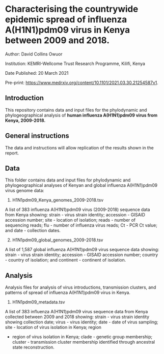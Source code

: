 # Characterising the countrywide epidemic spread of influenza A(H1N1)pdm09 virus in Kenya between 2009 and 2018.

Author:	David Collins Owuor

Institution:	KEMRI-Wellcome Trust Research Programme, Kilifi, Kenya

Date Published: 20 March 2021

Pre-print: https://www.medrxiv.org/content/10.1101/2021.03.30.21254587v1.


## Introduction

This repository contains data and input files for the phylodynamic and phylogeographical
analysis of **human influenza A(H1N1)pdm09 virus from Kenya, 2009-2018.**


## General instructions

The data and instructions will allow replication of the results shown in the report.


## Data

This folder contains data and input files for phylodynamic and phylogeographical analyses
of Kenyan and global influenza A(H1N1)pdm09 virus genome data:

1. H1N1pdm09_Kenya_genomes_2009-2018.tsv

A list of 383 influenza A(H1N1)pdm09 virus (2009-2018) sequence data from Kenya showing:
strain - virus strain identity; accession - GISAID accession number; site - location of
isolation; reads - number of sequencing reads; flu - number of influenza virus reads;
Ct - PCR Ct value; and date - collection dates.

2. H1N1pdm09_global_genomes_2009-2018.tsv

A list of 1,587 global influenza A(H1N1)pdm09 virus sequence data showing: strain -
virus strain identity; accession - GISAID accession number; country - country of isolation; 
and continent - continent of isolation.

## Analysis

Analysis files for analysis of virus introductions, transmission clusters, and patterns of
spread of influenza A(H1N1)pdm09 virus in Kenya.

1. H1N1pdm09_metadata.tsv

A list of 383 influenza A(H1N1)pdm09 virus sequence data from Kenya collected between 2009
and 2018 showing: strain - virus strain identity showing collection date; virus - virus
identity; date - date of virus sampling; site - location of virus isolation in Kenya; region
- region of virus isolation in Kenya; clade - genetic group membership; cluster - transmission
cluster  membership identified through ancestral state reconstruction.
